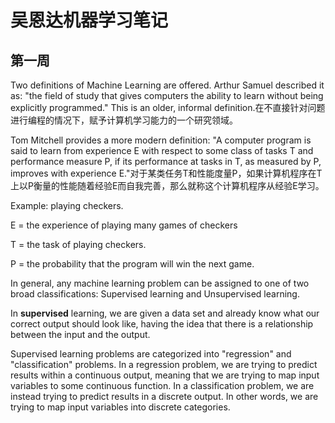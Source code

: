 # 吴恩达机器学习笔记

## 第一周

Two definitions of Machine Learning are offered. Arthur Samuel described it as: "the field of study that gives computers the ability to learn without being explicitly programmed." This is an older, informal definition.在不直接针对问题进行编程的情况下，赋予计算机学习能力的一个研究领域。

Tom Mitchell provides a more modern definition: "A computer program is said to learn from experience E with respect to some class of tasks T and performance measure P, if its performance at tasks in T, as measured by P, improves with experience E."对于某类任务T和性能度量P，如果计算机程序在T上以P衡量的性能随着经验E而自我完善，那么就称这个计算机程序从经验E学习。

Example: playing checkers.

E = the experience of playing many games of checkers

T = the task of playing checkers.

P = the probability that the program will win the next game.

In general, any machine learning problem can be assigned to one of two broad classifications: Supervised learning and Unsupervised learning.

In **supervised** learning, we are given a data set and already know what our correct output should look like, having the idea that there is a relationship between the input and the output.

 Supervised learning problems are categorized into "regression" and "classification" problems. In a regression problem, we are trying to predict results within a continuous output, meaning that we are trying to map input variables to some continuous function. In a classification problem, we are instead trying to predict results in a discrete output. In other words, we are trying to map input variables into discrete categories.
 

